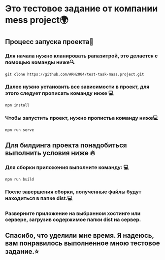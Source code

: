 # Это тестовое задание от компании mess project🌍

## Процесс запуска проекта🚀

### Для начала нужно кланировать рапазитрой, это делается с помощью команды ниже🔍
```
git clone https://github.com/ARH2004/test-task-mass.project.git
```
### Далее нужно установить все зависимости в проект, для этого следует прописать команду ниже 💻
```
npm install
```
### Чтобы запустить проект, нужно пропистьа команду ниже💻
```
npm run serve
``` 

## Для билдинга проекта понадобиться выполнить условия ниже 🔥

### Для сборки приложения выполните команду: 💻
```
npm run build
```
### После завершения сборки, полученные файлы будут находиться в папке dist.💻

### Разверните приложение на выбранном хостинге или сервере, загрузив содержимое папки dist на сервер.

## Спасибо, что уделили мне время. Я надеюсь, вам понравилось выполненное мною тестовое задание.⭐️